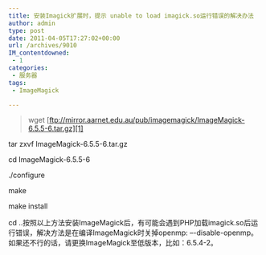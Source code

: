 ```yaml
---
title: 安装Imagick扩展时，提示 unable to load imagick.so运行错误的解决办法
author: admin
type: post
date: 2011-04-05T17:27:02+00:00
url: /archives/9010
IM_contentdowned:
 - 1
categories:
 - 服务器
tags:
 - ImageMagick

---
```

> wget [ftp://mirror.aarnet.edu.au/pub/imagemagick/ImageMagick-6.5.5-6.tar.gz][1]

 tar zxvf ImageMagick-6.5.5-6.tar.gz

 cd ImageMagick-6.5.5-6

 ./configure

 make

 make install

 cd ..按照以上方法安装ImageMagick后，有可能会遇到PHP加载imagick.so后运行错误，解决方法是在编译ImageMagick时关掉openmp: –-disable-openmp。如果还不行的话，请更换ImageMagick至低版本，比如：6.5.4-2。



 [1]: ftp://mirror.aarnet.edu.au/pub/imagemagick/ImageMagick-6.5.5-6.tar.gz